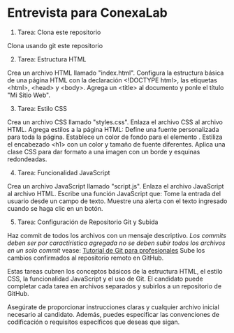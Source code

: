 # Entrevista para ConexaLab

1. Tarea: Clona este repositorio

Clona usando git este repositorio

2. Tarea: Estructura HTML

Crea un archivo HTML llamado "index.html".
Configura la estructura básica de una página HTML con la declaración \<\!DOCTYPE html\>, las etiquetas \<html\>, \<head\> y \<body\>.
Agrega un \<title\> al documento y ponle el título "Mi Sitio Web".

3. Tarea: Estilo CSS

Crea un archivo CSS llamado "styles.css".
Enlaza el archivo CSS al archivo HTML.
Agrega estilos a la página HTML:
Define una fuente personalizada para toda la página.
Establece un color de fondo para el elemento <body>.
Estiliza el encabezado \<h1\> con un color y tamaño de fuente diferentes.
Aplica una clase CSS para dar formato a una imagen con un borde y esquinas redondeadas.

4. Tarea: Funcionalidad JavaScript

Crea un archivo JavaScript llamado "script.js".
Enlaza el archivo JavaScript al archivo HTML.
Escribe una función JavaScript que:
Tome la entrada del usuario desde un campo de texto.
Muestre una alerta con el texto ingresado cuando se haga clic en un botón.

5. Tarea: Configuración de Repositorio Git y Subida

Haz commit de todos los archivos con un mensaje descriptivo. *Los commits deben ser por caractiristica agregada no se deben subir todos los archivos en un solo commit* vease: [Tutorial de Git para profesionales](https://www.youtube.com/watch?v=Uszj_k0DGsg&t=441s&pp=ugMGCgJlcxABugUEEgJlc8oFBGdpdCA%3D)
Sube los cambios confirmados al repositorio remoto en GitHub.

Estas tareas cubren los conceptos básicos de la estructura HTML, el estilo CSS, la funcionalidad JavaScript y el uso de Git. El candidato puede completar cada tarea en archivos separados y subirlos a un repositorio de GitHub.

Asegúrate de proporcionar instrucciones claras y cualquier archivo inicial necesario al candidato. Además, puedes especificar las convenciones de codificación o requisitos específicos que deseas que sigan.
